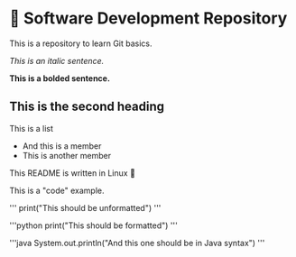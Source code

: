 # :pencil: Software Development Repository
This is a repository to learn Git basics.

_This is an italic sentence._

**This is a bolded sentence.**

## This is the second heading

This is a list
- And this is a member
- This is another member

This README is written in Linux :penguin:

This is a "code" example.

'''
print("This should be unformatted")
'''

'''python
print("This should be formatted")
'''

'''java
System.out.println("And this one should be in Java syntax")
'''

	
